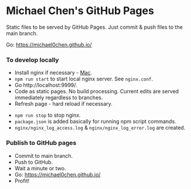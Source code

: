 # Michael Chen's GitHub Pages

Static files to be served by GitHub Pages. Just commit & push files to the main branch.

Go: https://michael0chen.github.io/

### To develop locally
- Install nginx if necessary - [Mac](https://formulae.brew.sh/formula/nginx).
- `npm run start` to start local nginx server. See `nginx.conf`.
- Go http://localhost:9999/.
- Code as static pages. No build processing. Current edits are served immediately regardless to branches.
- Refresh page - hard reload if necessary.

* `npm run stop` to stop nginx.
* `package.json` is added basically for running npm script commands.
* `nginx/nginx_log_access.log` & `nginx/nginx_log_error.log` are created.


### Publish to GitHub pages
- Commit to main branch.
- Push to GitHub.
- Wait a minute or two.
- Go: https://michael0chen.github.io/
- Profit!
